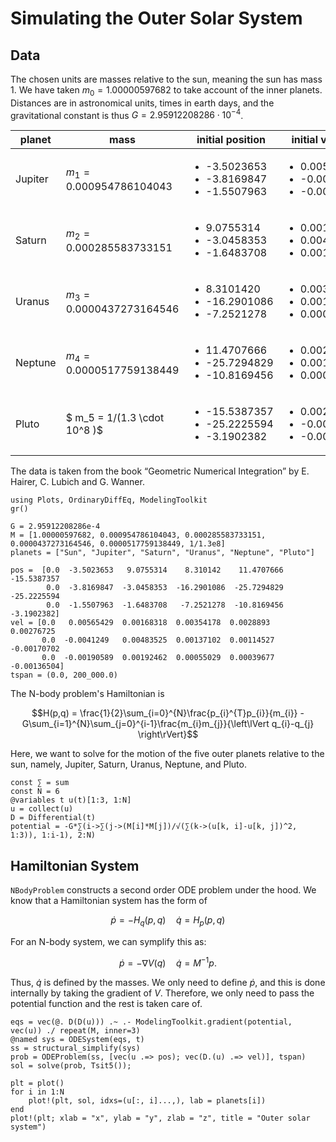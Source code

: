 # Simulating the Outer Solar System

## Data


The chosen units are masses relative to the sun, meaning the sun has mass $1$. We have taken $m_0 = 1.00000597682$ to take account of the inner planets. Distances are in astronomical units, times in earth days, and the gravitational constant is thus $G = 2.95912208286 \cdot 10^{-4}$.

| planet | mass | initial position | initial velocity |
| --- | --- | --- | --- |
| Jupiter | $m_1 = 0.000954786104043$ | <ul><li>-3.5023653</li><li>-3.8169847</li><li>-1.5507963</li></ul> | <ul><li>0.00565429</li><li>-0.00412490</li><li>-0.00190589</li></ul>
| Saturn | $m_2 = 0.000285583733151$ | <ul><li>9.0755314</li><li>-3.0458353</li><li>-1.6483708</li></ul> | <ul><li>0.00168318</li><li>0.00483525</li><li>0.00192462</li></ul>
| Uranus | $m_3 = 0.0000437273164546$ | <ul><li>8.3101420</li><li>-16.2901086</li><li>-7.2521278</li></ul> | <ul><li>0.00354178</li><li>0.00137102</li><li>0.00055029</li></ul>
| Neptune | $m_4 = 0.0000517759138449$ | <ul><li>11.4707666</li><li>-25.7294829</li><li>-10.8169456</li></ul> | <ul><li>0.00288930</li><li>0.00114527</li><li>0.00039677</li></ul>
| Pluto | $ m_5 = 1/(1.3 \cdot 10^8 )$ | <ul><li>-15.5387357</li><li>-25.2225594</li><li>-3.1902382</li></ul> | <ul><li>0.00276725</li><li>-0.00170702</li><li>-0.00136504</li></ul>

The data is taken from the book “Geometric Numerical Integration” by E. Hairer, C. Lubich and G. Wanner.

```@example outersolarsystem
using Plots, OrdinaryDiffEq, ModelingToolkit
gr()

G = 2.95912208286e-4
M = [1.00000597682, 0.000954786104043, 0.000285583733151, 0.0000437273164546, 0.0000517759138449, 1/1.3e8]
planets = ["Sun", "Jupiter", "Saturn", "Uranus", "Neptune", "Pluto"]

pos =  [0.0  -3.5023653   9.0755314    8.310142    11.4707666  -15.5387357
        0.0  -3.8169847  -3.0458353  -16.2901086  -25.7294829  -25.2225594
        0.0  -1.5507963  -1.6483708   -7.2521278  -10.8169456   -3.1902382]
vel = [0.0   0.00565429  0.00168318  0.00354178  0.0028893    0.00276725
       0.0  -0.0041249   0.00483525  0.00137102  0.00114527  -0.00170702
       0.0  -0.00190589  0.00192462  0.00055029  0.00039677  -0.00136504]
tspan = (0.0, 200_000.0)
```

The N-body problem's Hamiltonian is

$$H(p,q) = \frac{1}{2}\sum_{i=0}^{N}\frac{p_{i}^{T}p_{i}}{m_{i}} - G\sum_{i=1}^{N}\sum_{j=0}^{i-1}\frac{m_{i}m_{j}}{\left\lVert q_{i}-q_{j} \right\rVert}$$

Here, we want to solve for the motion of the five outer planets relative to the sun, namely, Jupiter, Saturn, Uranus, Neptune, and Pluto.

```@example outersolarsystem
const ∑ = sum
const N = 6
@variables t u(t)[1:3, 1:N]
u = collect(u)
D = Differential(t)
potential = -G*∑(i->∑(j->(M[i]*M[j])/√(∑(k->(u[k, i]-u[k, j])^2, 1:3)), 1:i-1), 2:N)
```

## Hamiltonian System

`NBodyProblem` constructs a second order ODE problem under the hood. We know that a Hamiltonian system has the form of

$$\dot{p} = -H_{q}(p,q)\quad \dot{q}=H_{p}(p,q)$$

For an N-body system, we can symplify this as:

$$\dot{p} = -\nabla{V}(q)\quad \dot{q}=M^{-1}p.$$

Thus, $\dot{q}$ is defined by the masses. We only need to define $\dot{p}$, and this is done internally by taking the gradient of $V$. Therefore, we only need to pass the potential function and the rest is taken care of.

```@example outersolarsystem
eqs = vec(@. D(D(u))) .~ .- ModelingToolkit.gradient(potential, vec(u)) ./ repeat(M, inner=3)
@named sys = ODESystem(eqs, t)
ss = structural_simplify(sys)
prob = ODEProblem(ss, [vec(u .=> pos); vec(D.(u) .=> vel)], tspan)
sol = solve(prob, Tsit5());
```

```@example outersolarsystem
plt = plot()
for i in 1:N
    plot!(plt, sol, idxs=(u[:, i]...,), lab = planets[i])
end
plot!(plt; xlab = "x", ylab = "y", zlab = "z", title = "Outer solar system")
```
